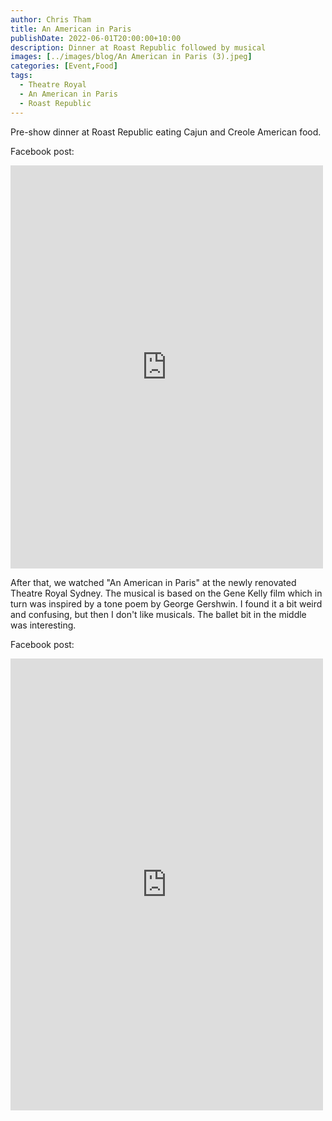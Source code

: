 ```yaml
---
author: Chris Tham
title: An American in Paris
publishDate: 2022-06-01T20:00:00+10:00
description: Dinner at Roast Republic followed by musical
images: [../images/blog/An American in Paris (3).jpeg]
categories: [Event,Food]
tags:
  - Theatre Royal
  - An American in Paris
  - Roast Republic
---
```


Pre-show dinner at Roast Republic eating Cajun and Creole American food.

Facebook post:

<iframe src="https://www.facebook.com/plugins/post.php?href=https%3A%2F%2Fwww.facebook.com%2Fchris1.tham%2Fposts%2Fpfbid02VCfJ75mCkG6t2nTZJ8668ycd2gRRwXgjdLvWPQ3Si6zwhk56xNxTyqcoasT95H3al&show_text=true&width=500" width="500" height="645" style="border:none;overflow:hidden" scrolling="no" frameborder="0" allowfullscreen="true" allow="autoplay; clipboard-write; encrypted-media; picture-in-picture; web-share"></iframe>

After that, we watched "An American in Paris" at the newly renovated Theatre Royal Sydney. The musical is based on the Gene Kelly film which in turn was inspired by a tone poem by George Gershwin. I found it a bit weird and confusing, but then I don't like musicals. The ballet bit in the middle was interesting.

Facebook post:

<iframe src="https://www.facebook.com/plugins/post.php?href=https%3A%2F%2Fwww.facebook.com%2Fchris1.tham%2Fposts%2Fpfbid06wUJ7Q53uMaLztqvNgd5PS4m4cJMpRQKYJ5qeTJex1pTu4EtnVR1zfPu9CTzXPiNl&show_text=true&width=500" width="500" height="723" style="border:none;overflow:hidden" scrolling="no" frameborder="0" allowfullscreen="true" allow="autoplay; clipboard-write; encrypted-media; picture-in-picture; web-share"></iframe>
